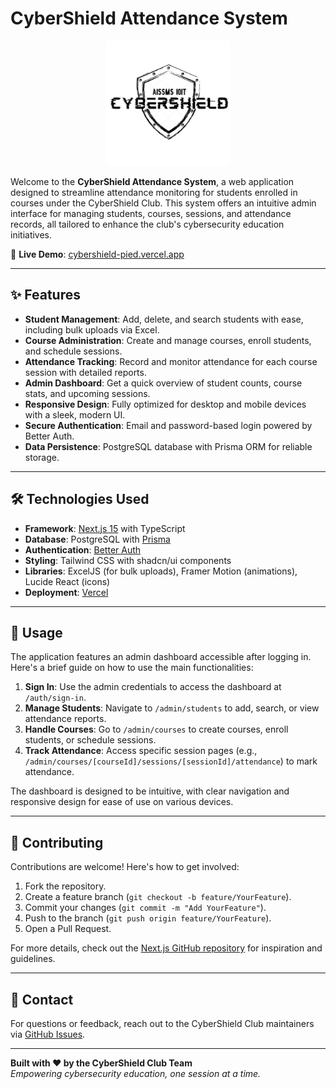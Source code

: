 # CyberShield Attendance System

<div align="center">
    <img src="./public/logo.png" alt="CyberShield" width=200 />
</div>

Welcome to the **CyberShield Attendance System**, a web application designed to streamline attendance monitoring for students enrolled in courses under the CyberShield Club. This system offers an intuitive admin interface for managing students, courses, sessions, and attendance records, all tailored to enhance the club's cybersecurity education initiatives.

🔗 **Live Demo**: [cybershield-pied.vercel.app](https://cybershield-pied.vercel.app)

---

## ✨ Features

- **Student Management**: Add, delete, and search students with ease, including bulk uploads via Excel.
- **Course Administration**: Create and manage courses, enroll students, and schedule sessions.
- **Attendance Tracking**: Record and monitor attendance for each course session with detailed reports.
- **Admin Dashboard**: Get a quick overview of student counts, course stats, and upcoming sessions.
- **Responsive Design**: Fully optimized for desktop and mobile devices with a sleek, modern UI.
- **Secure Authentication**: Email and password-based login powered by Better Auth.
- **Data Persistence**: PostgreSQL database with Prisma ORM for reliable storage.

---

## 🛠️ Technologies Used

- **Framework**: [Next.js 15](https://nextjs.org/) with TypeScript
- **Database**: PostgreSQL with [Prisma](https://www.prisma.io/)
- **Authentication**: [Better Auth](https://better-auth.com/)
- **Styling**: Tailwind CSS with shadcn/ui components
- **Libraries**: ExcelJS (for bulk uploads), Framer Motion (animations), Lucide React (icons)
- **Deployment**: [Vercel](https://vercel.com/)

---

## 🚀 Usage

The application features an admin dashboard accessible after logging in. Here's a brief guide on how to use the main functionalities:

1. **Sign In**: Use the admin credentials to access the dashboard at `/auth/sign-in`.
2. **Manage Students**: Navigate to `/admin/students` to add, search, or view attendance reports.
3. **Handle Courses**: Go to `/admin/courses` to create courses, enroll students, or schedule sessions.
4. **Track Attendance**: Access specific session pages (e.g., `/admin/courses/[courseId]/sessions/[sessionId]/attendance`) to mark attendance.

The dashboard is designed to be intuitive, with clear navigation and responsive design for ease of use on various devices.

---

## 🤝 Contributing

Contributions are welcome! Here's how to get involved:

1. Fork the repository.
2. Create a feature branch (`git checkout -b feature/YourFeature`).
3. Commit your changes (`git commit -m "Add YourFeature"`).
4. Push to the branch (`git push origin feature/YourFeature`).
5. Open a Pull Request.

For more details, check out the [Next.js GitHub repository](https://github.com/vercel/next.js) for inspiration and guidelines.

---

## 📧 Contact

For questions or feedback, reach out to the CyberShield Club maintainers via [GitHub Issues](https://github.com/meghrajjare5273/meghrajjare5273-ioitcybershield/issues).

---

**Built with ❤️ by the CyberShield Club Team**  
_Empowering cybersecurity education, one session at a time._
